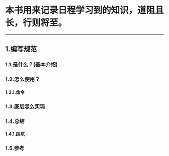 # 本书用来记录日程学习到的知识，道阻且长，行则将至。

---

## 1.编写规范

### 1.1.是什么？\(基本介绍\)

### 1.2.怎么使用？

#### 1.2.1.命令

### 1.3.底层怎么实现

### 1.4.总结

#### 1.4.1.踩坑

### 1.5.参考



